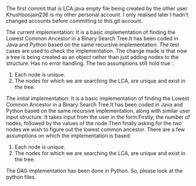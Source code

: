 The first commit that is LCA.java empty file being created by the other user Khushboojain236 is my other personal account. I only realised later I hadn't changed accounts before committing to this git account.

The current implementation:
It is a basic implementation of finding the Lowest Common Ancestor in a Binary Search Tree.It has been coded in Java and Python based on the same recursive implementation. The test cases are used to check the implementation. The change made is that now a tree is being created as an object rather than just adding nodes to the structure. Has no error handling. The two assumptions still hold true :
1. Each node is unique. 
2. The nodes for which we are searching the LCA, are unique and exist in the tree. 


The initial implementation:
It is a basic implementation of finding the Lowest Common Ancestor in a Binary Search Tree.It has been coded in Java and Python based on the same recursive implementation, along with similar user input structure. It takes input from the user in the form:Firstly, the number of nodes, followed by the values of the node.Then finally asking for the two nodes we wish to figure out the lowest common ancestor. 
There are a few assumptions on which the implementation is based:
1. Each node is unique. 
2. The nodes for which we are searching the LCA, are unique and exist in the tree. 


The DAG implementation has been done in Python. So, please look at the python files. 
